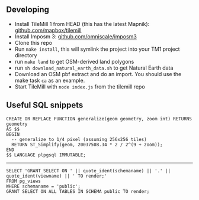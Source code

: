 
Developing
--
* Install TileMill 1 from HEAD (this has the latest Mapnik): [github.com/mapbox/tilemill](https://github.com/mapbox/tilemill)
* Install Imposm 3: [github.com/omniscale/imposm3](https://github.com/omniscale/imposm3)
* Clone this repo
* Run `make install`, this will symlink the project into your TM1 project directory
* run `make land` to get OSM-derived land polygons 
* run `sh download_natural_earth_data.sh` to get Natural Earth data
* Download an OSM pbf extract and do an import. You should use the make task `ca` as an example.
* Start TileMill with `node index.js` from the tilemill repo

Useful SQL snippets
--

    CREATE OR REPLACE FUNCTION generalize(geom geometry, zoom int) RETURNS geometry
    AS $$
    BEGIN
      -- generalize to 1/4 pixel (assuming 256x256 tiles)
      RETURN ST_Simplify(geom, 20037508.34 * 2 / 2^(9 + zoom));
    END
    $$ LANGUAGE plpgsql IMMUTABLE;
    
-----
    
    SELECT 'GRANT SELECT ON ' || quote_ident(schemaname) || '.' || quote_ident(viewname) || ' TO render;'
    FROM pg_views
    WHERE schemaname = 'public';
    GRANT SELECT ON ALL TABLES IN SCHEMA public TO render;
